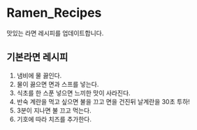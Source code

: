 # Ramen_Recipes
맛있는 라면 레시피를 업데이트합니다.
## 기본라면 레시피
1. 냄비에 물 끓인다.
1. 물이 끓으면 면과 스프를 넣는다.
1. 식초를 한 스푼 넣으면 느끼한 맛이 사라진다.
1. 반숙 계란을 먹고 싶으면 불을 끄고 면을 건진뒤 날계란을 30초 투하!
1. 3분이 지나면 불 끄고 먹는다.
1. 기호에 따라 치즈를 추가한다.

